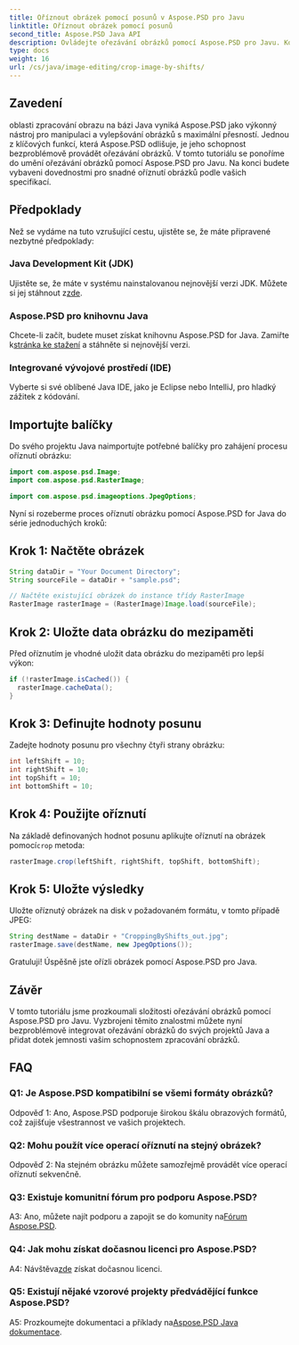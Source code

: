 ```yaml
---
title: Oříznout obrázek pomocí posunů v Aspose.PSD pro Javu
linktitle: Oříznout obrázek pomocí posunů
second_title: Aspose.PSD Java API
description: Ovládejte ořezávání obrázků pomocí Aspose.PSD pro Javu. Komplexní návod pro bezproblémovou manipulaci s obrázky.
type: docs
weight: 16
url: /cs/java/image-editing/crop-image-by-shifts/
---
```

## Zavedení

oblasti zpracování obrazu na bázi Java vyniká Aspose.PSD jako výkonný nástroj pro manipulaci a vylepšování obrázků s maximální přesností. Jednou z klíčových funkcí, která Aspose.PSD odlišuje, je jeho schopnost bezproblémově provádět ořezávání obrázků. V tomto tutoriálu se ponoříme do umění ořezávání obrázků pomocí Aspose.PSD pro Javu. Na konci budete vybaveni dovednostmi pro snadné oříznutí obrázků podle vašich specifikací.

## Předpoklady

Než se vydáme na tuto vzrušující cestu, ujistěte se, že máte připravené nezbytné předpoklady:

### Java Development Kit (JDK)

 Ujistěte se, že máte v systému nainstalovanou nejnovější verzi JDK. Můžete si jej stáhnout z[zde](https://www.oracle.com/java/technologies/javase-downloads.html).

### Aspose.PSD pro knihovnu Java

 Chcete-li začít, budete muset získat knihovnu Aspose.PSD for Java. Zamiřte k[stránka ke stažení](https://releases.aspose.com/psd/java/) a stáhněte si nejnovější verzi.

### Integrované vývojové prostředí (IDE)

Vyberte si své oblíbené Java IDE, jako je Eclipse nebo IntelliJ, pro hladký zážitek z kódování.

## Importujte balíčky

Do svého projektu Java naimportujte potřebné balíčky pro zahájení procesu oříznutí obrázku:

```java
import com.aspose.psd.Image;
import com.aspose.psd.RasterImage;

import com.aspose.psd.imageoptions.JpegOptions;
```

Nyní si rozeberme proces oříznutí obrázku pomocí Aspose.PSD for Java do série jednoduchých kroků:

## Krok 1: Načtěte obrázek

```java
String dataDir = "Your Document Directory";
String sourceFile = dataDir + "sample.psd";

// Načtěte existující obrázek do instance třídy RasterImage
RasterImage rasterImage = (RasterImage)Image.load(sourceFile);
```

## Krok 2: Uložte data obrázku do mezipaměti

Před oříznutím je vhodné uložit data obrázku do mezipaměti pro lepší výkon:

```java
if (!rasterImage.isCached()) {
  rasterImage.cacheData();
}
```

## Krok 3: Definujte hodnoty posunu

Zadejte hodnoty posunu pro všechny čtyři strany obrázku:

```java
int leftShift = 10;
int rightShift = 10;
int topShift = 10;
int bottomShift = 10;
```

## Krok 4: Použijte oříznutí

 Na základě definovaných hodnot posunu aplikujte oříznutí na obrázek pomocí`crop` metoda:

```java
rasterImage.crop(leftShift, rightShift, topShift, bottomShift);
```

## Krok 5: Uložte výsledky

Uložte oříznutý obrázek na disk v požadovaném formátu, v tomto případě JPEG:

```java
String destName = dataDir + "CroppingByShifts_out.jpg";
rasterImage.save(destName, new JpegOptions());
```

Gratuluji! Úspěšně jste ořízli obrázek pomocí Aspose.PSD pro Java.

## Závěr

V tomto tutoriálu jsme prozkoumali složitosti ořezávání obrázků pomocí Aspose.PSD pro Javu. Vyzbrojeni těmito znalostmi můžete nyní bezproblémově integrovat ořezávání obrázků do svých projektů Java a přidat dotek jemnosti vašim schopnostem zpracování obrázků.

## FAQ

### Q1: Je Aspose.PSD kompatibilní se všemi formáty obrázků?

Odpověď 1: Ano, Aspose.PSD podporuje širokou škálu obrazových formátů, což zajišťuje všestrannost ve vašich projektech.

### Q2: Mohu použít více operací oříznutí na stejný obrázek?

Odpověď 2: Na stejném obrázku můžete samozřejmě provádět více operací oříznutí sekvenčně.

### Q3: Existuje komunitní fórum pro podporu Aspose.PSD?

 A3: Ano, můžete najít podporu a zapojit se do komunity na[Fórum Aspose.PSD](https://forum.aspose.com/c/psd/34).

### Q4: Jak mohu získat dočasnou licenci pro Aspose.PSD?

 A4: Návštěva[zde](https://purchase.aspose.com/temporary-license/) získat dočasnou licenci.

### Q5: Existují nějaké vzorové projekty předvádějící funkce Aspose.PSD?

 A5: Prozkoumejte dokumentaci a příklady na[Aspose.PSD Java dokumentace](https://reference.aspose.com/psd/java/).
